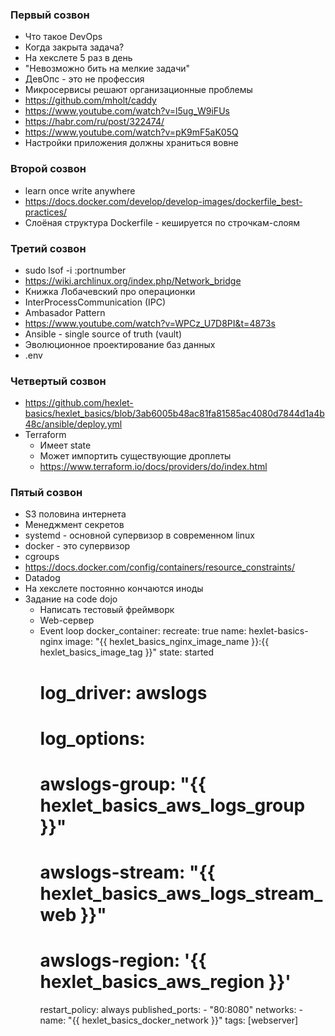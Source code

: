 
### Первый созвон
* Что такое DevOps
* Когда закрыта задача?
* На хекслете 5 раз в день
* "Невозможно бить на мелкие задачи"
* ДевОпс - это не профессия 
* Микросервисы решают организационные проблемы
* https://github.com/mholt/caddy
* https://www.youtube.com/watch?v=l5ug_W9iFUs
* https://habr.com/ru/post/322474/
* https://www.youtube.com/watch?v=pK9mF5aK05Q
* Настройки приложения должны храниться вовне 

### Второй созвон
* learn once write anywhere
* https://docs.docker.com/develop/develop-images/dockerfile_best-practices/
* Слоёная структура Dockerfile - кешируется по строчкам-слоям 

### Третий созвон
* sudo lsof -i :portnumber 
* https://wiki.archlinux.org/index.php/Network_bridge
* Книжка Лобачевский про операционки
* InterProcessCommunication (IPC)
* Ambasador Pattern
* https://www.youtube.com/watch?v=WPCz_U7D8PI&t=4873s
* Ansible - single source of truth (vault)
* Эволюционное проектирование баз данных 
* .env

### Четвертый созвон
* https://github.com/hexlet-basics/hexlet_basics/blob/3ab6005b48ac81fa81585ac4080d7844d1a4b48c/ansible/deploy.yml
* Terraform
    * Имеет state
    * Может импортить существующие дроплеты
    * https://www.terraform.io/docs/providers/do/index.html

### Пятый созвон 
* S3 половина интернета
* Менеджмент секретов
* systemd - основной супервизор в современном linux
* docker - это супервизор
* cgroups
* https://docs.docker.com/config/containers/resource_constraints/
* Datadog
* На хекслете постоянно кончаются иноды
* Задание на code dojo
    * Написать тестовый фреймворк
    * Web-сервер
    * Event loop
docker_container:
        recreate: true
        name: hexlet-basics-nginx
        image: "{{ hexlet_basics_nginx_image_name }}:{{ hexlet_basics_image_tag }}"
        state: started
        # log_driver: awslogs
        # log_options:
        #   awslogs-group: "{{ hexlet_basics_aws_logs_group }}"
        #   awslogs-stream: "{{ hexlet_basics_aws_logs_stream_web }}"
        #   awslogs-region: '{{ hexlet_basics_aws_region }}'
        restart_policy: always
        published_ports:
          - "80:8080"
        networks:
          - name: "{{ hexlet_basics_docker_network }}"
      tags: [webserver]

